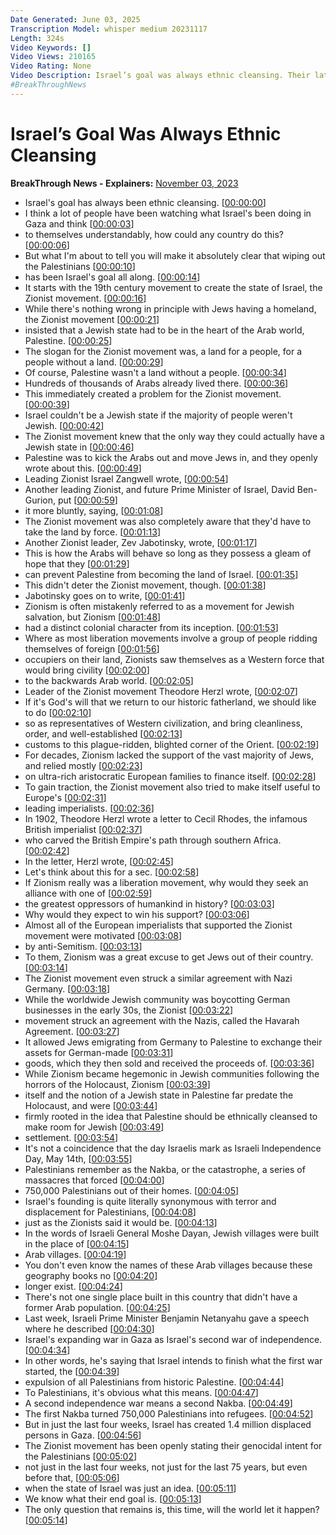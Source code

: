 ```yaml
---
Date Generated: June 03, 2025
Transcription Model: whisper medium 20231117
Length: 324s
Video Keywords: []
Video Views: 210165
Video Rating: None
Video Description: Israel’s goal was always ethnic cleansing. Their latest massacre in Gaza is just their attempt to finish what they started 75 years ago. BT’s Kei Pritsker shows how the Zionist movement has talked about expelling the Palestinians from their homeland for 100 years.
#BreakThroughNews
---
```


# Israel’s Goal Was Always Ethnic Cleansing
**BreakThrough News - Explainers:** [November 03, 2023](https://www.youtube.com/watch?v=lhNGimPNygs)
*  Israel's goal has always been ethnic cleansing. [[00:00:00](https://www.youtube.com/watch?v=lhNGimPNygs&t=0.0s)]
*  I think a lot of people have been watching what Israel's been doing in Gaza and think [[00:00:03](https://www.youtube.com/watch?v=lhNGimPNygs&t=3.0s)]
*  to themselves understandably, how could any country do this? [[00:00:06](https://www.youtube.com/watch?v=lhNGimPNygs&t=6.5200000000000005s)]
*  But what I'm about to tell you will make it absolutely clear that wiping out the Palestinians [[00:00:10](https://www.youtube.com/watch?v=lhNGimPNygs&t=10.200000000000001s)]
*  has been Israel's goal all along. [[00:00:14](https://www.youtube.com/watch?v=lhNGimPNygs&t=14.48s)]
*  It starts with the 19th century movement to create the state of Israel, the Zionist movement. [[00:00:16](https://www.youtube.com/watch?v=lhNGimPNygs&t=16.84s)]
*  While there's nothing wrong in principle with Jews having a homeland, the Zionist movement [[00:00:21](https://www.youtube.com/watch?v=lhNGimPNygs&t=21.6s)]
*  insisted that a Jewish state had to be in the heart of the Arab world, Palestine. [[00:00:25](https://www.youtube.com/watch?v=lhNGimPNygs&t=25.16s)]
*  The slogan for the Zionist movement was, a land for a people, for a people without a land. [[00:00:29](https://www.youtube.com/watch?v=lhNGimPNygs&t=29.8s)]
*  Of course, Palestine wasn't a land without a people. [[00:00:34](https://www.youtube.com/watch?v=lhNGimPNygs&t=34.32s)]
*  Hundreds of thousands of Arabs already lived there. [[00:00:36](https://www.youtube.com/watch?v=lhNGimPNygs&t=36.92s)]
*  This immediately created a problem for the Zionist movement. [[00:00:39](https://www.youtube.com/watch?v=lhNGimPNygs&t=39.52s)]
*  Israel couldn't be a Jewish state if the majority of people weren't Jewish. [[00:00:42](https://www.youtube.com/watch?v=lhNGimPNygs&t=42.52s)]
*  The Zionist movement knew that the only way they could actually have a Jewish state in [[00:00:46](https://www.youtube.com/watch?v=lhNGimPNygs&t=46.040000000000006s)]
*  Palestine was to kick the Arabs out and move Jews in, and they openly wrote about this. [[00:00:49](https://www.youtube.com/watch?v=lhNGimPNygs&t=49.44s)]
*  Leading Zionist Israel Zangwell wrote, [[00:00:54](https://www.youtube.com/watch?v=lhNGimPNygs&t=54.88s)]
*  Another leading Zionist, and future Prime Minister of Israel, David Ben-Gurion, put [[00:00:59](https://www.youtube.com/watch?v=lhNGimPNygs&t=59.8s)]
*  it more bluntly, saying, [[00:01:08](https://www.youtube.com/watch?v=lhNGimPNygs&t=68.92s)]
*  The Zionist movement was also completely aware that they'd have to take the land by force. [[00:01:13](https://www.youtube.com/watch?v=lhNGimPNygs&t=73.16s)]
*  Another Zionist leader, Zev Jabotinsky, wrote, [[00:01:17](https://www.youtube.com/watch?v=lhNGimPNygs&t=77.32s)]
*  This is how the Arabs will behave so long as they possess a gleam of hope that they [[00:01:29](https://www.youtube.com/watch?v=lhNGimPNygs&t=89.8s)]
*  can prevent Palestine from becoming the land of Israel. [[00:01:35](https://www.youtube.com/watch?v=lhNGimPNygs&t=95.2s)]
*  This didn't deter the Zionist movement, though. [[00:01:38](https://www.youtube.com/watch?v=lhNGimPNygs&t=98.72s)]
*  Jabotinsky goes on to write, [[00:01:41](https://www.youtube.com/watch?v=lhNGimPNygs&t=101.16s)]
*  Zionism is often mistakenly referred to as a movement for Jewish salvation, but Zionism [[00:01:48](https://www.youtube.com/watch?v=lhNGimPNygs&t=108.32s)]
*  had a distinct colonial character from its inception. [[00:01:53](https://www.youtube.com/watch?v=lhNGimPNygs&t=113.32s)]
*  Where as most liberation movements involve a group of people ridding themselves of foreign [[00:01:56](https://www.youtube.com/watch?v=lhNGimPNygs&t=116.44s)]
*  occupiers on their land, Zionists saw themselves as a Western force that would bring civility [[00:02:00](https://www.youtube.com/watch?v=lhNGimPNygs&t=120.08s)]
*  to the backwards Arab world. [[00:02:05](https://www.youtube.com/watch?v=lhNGimPNygs&t=125.36s)]
*  Leader of the Zionist movement Theodore Herzl wrote, [[00:02:07](https://www.youtube.com/watch?v=lhNGimPNygs&t=127.64s)]
*  If it's God's will that we return to our historic fatherland, we should like to do [[00:02:10](https://www.youtube.com/watch?v=lhNGimPNygs&t=130.04s)]
*  so as representatives of Western civilization, and bring cleanliness, order, and well-established [[00:02:13](https://www.youtube.com/watch?v=lhNGimPNygs&t=133.88s)]
*  customs to this plague-ridden, blighted corner of the Orient. [[00:02:19](https://www.youtube.com/watch?v=lhNGimPNygs&t=139.16s)]
*  For decades, Zionism lacked the support of the vast majority of Jews, and relied mostly [[00:02:23](https://www.youtube.com/watch?v=lhNGimPNygs&t=143.35999999999999s)]
*  on ultra-rich aristocratic European families to finance itself. [[00:02:28](https://www.youtube.com/watch?v=lhNGimPNygs&t=148.16s)]
*  To gain traction, the Zionist movement also tried to make itself useful to Europe's [[00:02:31](https://www.youtube.com/watch?v=lhNGimPNygs&t=151.92s)]
*  leading imperialists. [[00:02:36](https://www.youtube.com/watch?v=lhNGimPNygs&t=156.04s)]
*  In 1902, Theodore Herzl wrote a letter to Cecil Rhodes, the infamous British imperialist [[00:02:37](https://www.youtube.com/watch?v=lhNGimPNygs&t=157.52s)]
*  who carved the British Empire's path through southern Africa. [[00:02:42](https://www.youtube.com/watch?v=lhNGimPNygs&t=162.96s)]
*  In the letter, Herzl wrote, [[00:02:45](https://www.youtube.com/watch?v=lhNGimPNygs&t=165.92000000000002s)]
*  Let's think about this for a sec. [[00:02:58](https://www.youtube.com/watch?v=lhNGimPNygs&t=178.16000000000003s)]
*  If Zionism really was a liberation movement, why would they seek an alliance with one of [[00:02:59](https://www.youtube.com/watch?v=lhNGimPNygs&t=179.72s)]
*  the greatest oppressors of humankind in history? [[00:03:03](https://www.youtube.com/watch?v=lhNGimPNygs&t=183.60000000000002s)]
*  Why would they expect to win his support? [[00:03:06](https://www.youtube.com/watch?v=lhNGimPNygs&t=186.88s)]
*  Almost all of the European imperialists that supported the Zionist movement were motivated [[00:03:08](https://www.youtube.com/watch?v=lhNGimPNygs&t=188.96s)]
*  by anti-Semitism. [[00:03:13](https://www.youtube.com/watch?v=lhNGimPNygs&t=193.28s)]
*  To them, Zionism was a great excuse to get Jews out of their country. [[00:03:14](https://www.youtube.com/watch?v=lhNGimPNygs&t=194.68s)]
*  The Zionist movement even struck a similar agreement with Nazi Germany. [[00:03:18](https://www.youtube.com/watch?v=lhNGimPNygs&t=198.72s)]
*  While the worldwide Jewish community was boycotting German businesses in the early 30s, the Zionist [[00:03:22](https://www.youtube.com/watch?v=lhNGimPNygs&t=202.32s)]
*  movement struck an agreement with the Nazis, called the Havarah Agreement. [[00:03:27](https://www.youtube.com/watch?v=lhNGimPNygs&t=207.6s)]
*  It allowed Jews emigrating from Germany to Palestine to exchange their assets for German-made [[00:03:31](https://www.youtube.com/watch?v=lhNGimPNygs&t=211.12s)]
*  goods, which they then sold and received the proceeds of. [[00:03:36](https://www.youtube.com/watch?v=lhNGimPNygs&t=216.72s)]
*  While Zionism became hegemonic in Jewish communities following the horrors of the Holocaust, Zionism [[00:03:39](https://www.youtube.com/watch?v=lhNGimPNygs&t=219.36s)]
*  itself and the notion of a Jewish state in Palestine far predate the Holocaust, and were [[00:03:44](https://www.youtube.com/watch?v=lhNGimPNygs&t=224.72000000000003s)]
*  firmly rooted in the idea that Palestine should be ethnically cleansed to make room for Jewish [[00:03:49](https://www.youtube.com/watch?v=lhNGimPNygs&t=229.88000000000002s)]
*  settlement. [[00:03:54](https://www.youtube.com/watch?v=lhNGimPNygs&t=234.24s)]
*  It's not a coincidence that the day Israelis mark as Israeli Independence Day, May 14th, [[00:03:55](https://www.youtube.com/watch?v=lhNGimPNygs&t=235.24s)]
*  Palestinians remember as the Nakba, or the catastrophe, a series of massacres that forced [[00:04:00](https://www.youtube.com/watch?v=lhNGimPNygs&t=240.56s)]
*  750,000 Palestinians out of their homes. [[00:04:05](https://www.youtube.com/watch?v=lhNGimPNygs&t=245.0s)]
*  Israel's founding is quite literally synonymous with terror and displacement for Palestinians, [[00:04:08](https://www.youtube.com/watch?v=lhNGimPNygs&t=248.12s)]
*  just as the Zionists said it would be. [[00:04:13](https://www.youtube.com/watch?v=lhNGimPNygs&t=253.08s)]
*  In the words of Israeli General Moshe Dayan, Jewish villages were built in the place of [[00:04:15](https://www.youtube.com/watch?v=lhNGimPNygs&t=255.20000000000002s)]
*  Arab villages. [[00:04:19](https://www.youtube.com/watch?v=lhNGimPNygs&t=259.56s)]
*  You don't even know the names of these Arab villages because these geography books no [[00:04:20](https://www.youtube.com/watch?v=lhNGimPNygs&t=260.56s)]
*  longer exist. [[00:04:24](https://www.youtube.com/watch?v=lhNGimPNygs&t=264.28000000000003s)]
*  There's not one single place built in this country that didn't have a former Arab population. [[00:04:25](https://www.youtube.com/watch?v=lhNGimPNygs&t=265.28000000000003s)]
*  Last week, Israeli Prime Minister Benjamin Netanyahu gave a speech where he described [[00:04:30](https://www.youtube.com/watch?v=lhNGimPNygs&t=270.35999999999996s)]
*  Israel's expanding war in Gaza as Israel's second war of independence. [[00:04:34](https://www.youtube.com/watch?v=lhNGimPNygs&t=274.68s)]
*  In other words, he's saying that Israel intends to finish what the first war started, the [[00:04:39](https://www.youtube.com/watch?v=lhNGimPNygs&t=279.35999999999996s)]
*  expulsion of all Palestinians from historic Palestine. [[00:04:44](https://www.youtube.com/watch?v=lhNGimPNygs&t=284.15999999999997s)]
*  To Palestinians, it's obvious what this means. [[00:04:47](https://www.youtube.com/watch?v=lhNGimPNygs&t=287.12s)]
*  A second independence war means a second Nakba. [[00:04:49](https://www.youtube.com/watch?v=lhNGimPNygs&t=289.52s)]
*  The first Nakba turned 750,000 Palestinians into refugees. [[00:04:52](https://www.youtube.com/watch?v=lhNGimPNygs&t=292.2s)]
*  But in just the last four weeks, Israel has created 1.4 million displaced persons in Gaza. [[00:04:56](https://www.youtube.com/watch?v=lhNGimPNygs&t=296.48s)]
*  The Zionist movement has been openly stating their genocidal intent for the Palestinians [[00:05:02](https://www.youtube.com/watch?v=lhNGimPNygs&t=302.04s)]
*  not just in the last four weeks, not just for the last 75 years, but even before that, [[00:05:06](https://www.youtube.com/watch?v=lhNGimPNygs&t=306.04s)]
*  when the state of Israel was just an idea. [[00:05:11](https://www.youtube.com/watch?v=lhNGimPNygs&t=311.0s)]
*  We know what their end goal is. [[00:05:13](https://www.youtube.com/watch?v=lhNGimPNygs&t=313.32s)]
*  The only question that remains is, this time, will the world let it happen? [[00:05:14](https://www.youtube.com/watch?v=lhNGimPNygs&t=314.88s)]
